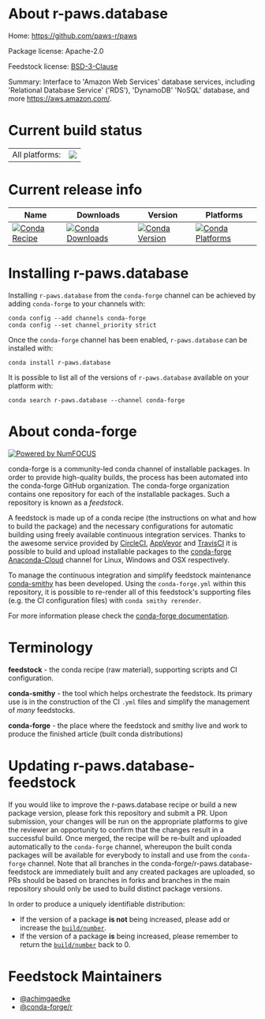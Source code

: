 About r-paws.database
=====================

Home: https://github.com/paws-r/paws

Package license: Apache-2.0

Feedstock license: [BSD-3-Clause](https://github.com/conda-forge/r-paws.database-feedstock/blob/master/LICENSE.txt)

Summary: Interface to 'Amazon Web Services' database services, including 'Relational Database Service' ('RDS'), 'DynamoDB' 'NoSQL' database, and more <https://aws.amazon.com/>.

Current build status
====================


<table><tr><td>All platforms:</td>
    <td>
      <a href="https://dev.azure.com/conda-forge/feedstock-builds/_build/latest?definitionId=14236&branchName=master">
        <img src="https://dev.azure.com/conda-forge/feedstock-builds/_apis/build/status/r-paws.database-feedstock?branchName=master">
      </a>
    </td>
  </tr>
</table>

Current release info
====================

| Name | Downloads | Version | Platforms |
| --- | --- | --- | --- |
| [![Conda Recipe](https://img.shields.io/badge/recipe-r--paws.database-green.svg)](https://anaconda.org/conda-forge/r-paws.database) | [![Conda Downloads](https://img.shields.io/conda/dn/conda-forge/r-paws.database.svg)](https://anaconda.org/conda-forge/r-paws.database) | [![Conda Version](https://img.shields.io/conda/vn/conda-forge/r-paws.database.svg)](https://anaconda.org/conda-forge/r-paws.database) | [![Conda Platforms](https://img.shields.io/conda/pn/conda-forge/r-paws.database.svg)](https://anaconda.org/conda-forge/r-paws.database) |

Installing r-paws.database
==========================

Installing `r-paws.database` from the `conda-forge` channel can be achieved by adding `conda-forge` to your channels with:

```
conda config --add channels conda-forge
conda config --set channel_priority strict
```

Once the `conda-forge` channel has been enabled, `r-paws.database` can be installed with:

```
conda install r-paws.database
```

It is possible to list all of the versions of `r-paws.database` available on your platform with:

```
conda search r-paws.database --channel conda-forge
```


About conda-forge
=================

[![Powered by NumFOCUS](https://img.shields.io/badge/powered%20by-NumFOCUS-orange.svg?style=flat&colorA=E1523D&colorB=007D8A)](http://numfocus.org)

conda-forge is a community-led conda channel of installable packages.
In order to provide high-quality builds, the process has been automated into the
conda-forge GitHub organization. The conda-forge organization contains one repository
for each of the installable packages. Such a repository is known as a *feedstock*.

A feedstock is made up of a conda recipe (the instructions on what and how to build
the package) and the necessary configurations for automatic building using freely
available continuous integration services. Thanks to the awesome service provided by
[CircleCI](https://circleci.com/), [AppVeyor](https://www.appveyor.com/)
and [TravisCI](https://travis-ci.com/) it is possible to build and upload installable
packages to the [conda-forge](https://anaconda.org/conda-forge)
[Anaconda-Cloud](https://anaconda.org/) channel for Linux, Windows and OSX respectively.

To manage the continuous integration and simplify feedstock maintenance
[conda-smithy](https://github.com/conda-forge/conda-smithy) has been developed.
Using the ``conda-forge.yml`` within this repository, it is possible to re-render all of
this feedstock's supporting files (e.g. the CI configuration files) with ``conda smithy rerender``.

For more information please check the [conda-forge documentation](https://conda-forge.org/docs/).

Terminology
===========

**feedstock** - the conda recipe (raw material), supporting scripts and CI configuration.

**conda-smithy** - the tool which helps orchestrate the feedstock.
                   Its primary use is in the construction of the CI ``.yml`` files
                   and simplify the management of *many* feedstocks.

**conda-forge** - the place where the feedstock and smithy live and work to
                  produce the finished article (built conda distributions)


Updating r-paws.database-feedstock
==================================

If you would like to improve the r-paws.database recipe or build a new
package version, please fork this repository and submit a PR. Upon submission,
your changes will be run on the appropriate platforms to give the reviewer an
opportunity to confirm that the changes result in a successful build. Once
merged, the recipe will be re-built and uploaded automatically to the
`conda-forge` channel, whereupon the built conda packages will be available for
everybody to install and use from the `conda-forge` channel.
Note that all branches in the conda-forge/r-paws.database-feedstock are
immediately built and any created packages are uploaded, so PRs should be based
on branches in forks and branches in the main repository should only be used to
build distinct package versions.

In order to produce a uniquely identifiable distribution:
 * If the version of a package **is not** being increased, please add or increase
   the [``build/number``](https://docs.conda.io/projects/conda-build/en/latest/resources/define-metadata.html#build-number-and-string).
 * If the version of a package **is** being increased, please remember to return
   the [``build/number``](https://docs.conda.io/projects/conda-build/en/latest/resources/define-metadata.html#build-number-and-string)
   back to 0.

Feedstock Maintainers
=====================

* [@achimgaedke](https://github.com/achimgaedke/)
* [@conda-forge/r](https://github.com/conda-forge/r/)

